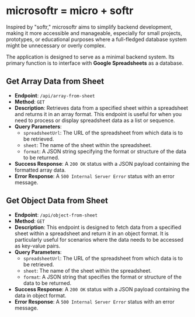 # microsoftr = micro + softr

Inspired by "softr," microsoftr aims to simplify backend development, making it more accessible and manageable, especially for small projects, prototypes, or educational purposes where a full-fledged database system might be unnecessary or overly complex.

The application is designed to serve as a minimal backend system. Its primary function is to interface with **Google Spreadsheets** as a  database.

## Get Array Data from Sheet

- **Endpoint**: `/api/array-from-sheet`
- **Method**: `GET`
- **Description**: Retrieves data from a specified sheet within a spreadsheet and returns it in an array format. This endpoint is useful for when you need to process or display spreadsheet data as a list or sequence.
- **Query Parameters**:
  - `spreadsheetUrl`: The URL of the spreadsheet from which data is to be retrieved.
  - `sheet`: The name of the sheet within the spreadsheet.
  - `format`: A JSON string specifying the format or structure of the data to be returned.
- **Success Response**: A `200 OK` status with a JSON payload containing the formatted array data.
- **Error Response**: A `500 Internal Server Error` status with an error message.

## Get Object Data from Sheet

- **Endpoint**: `/api/object-from-sheet`
- **Method**: `GET`
- **Description**: This endpoint is designed to fetch data from a specified sheet within a spreadsheet and return it in an object format. It is particularly useful for scenarios where the data needs to be accessed as key-value pairs.
- **Query Parameters**:
  - `spreadsheetUrl`: The URL of the spreadsheet from which data is to be retrieved.
  - `sheet`: The name of the sheet within the spreadsheet.
  - `format`: A JSON string that specifies the format or structure of the data to be returned.
- **Success Response**: A `200 OK` status with a JSON payload containing the data in object format.
- **Error Response**: A `500 Internal Server Error` status with an error message.
